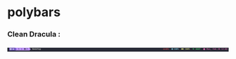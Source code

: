 # polybars

### Clean Dracula :

![Bar-1](https://raw.githubusercontent.com/iamabhas/polybars/main/clean-dracula/bar.png)
